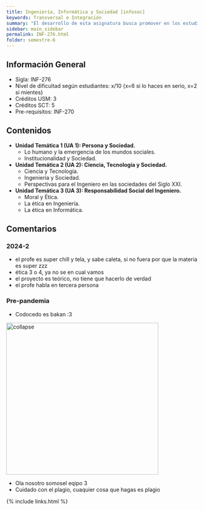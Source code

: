 ```yaml
---
title: Ingeniería, Informática y Sociedad [infosoc]
keywords: Transversal e Integración
summary: "El desarrollo de esta asignatura busca promover en los estudiantes el análisis y reflexión sobre su futuro rol profesional, y las responsabilidades sociales de los ingenieros. En este contexto, se abordan temas en el ámbito de los sistemas sociales y los impactos de la actividad científica y tecnológica en las personas y en la sociedad, a través de metodologías de enseñanza y aprendizaje que incluyen espacios de discusión y trabajo colaborativo.‌"
sidebar: main_sidebar
permalink: INF-276.html
folder: semestre-6
---
```


## Información General

- Sigla: INF-276
- Nivel de dificultad según estudiantes: x/10 {x=6 si lo haces en serio, x=2 si mientes}
- Créditos USM: ‌3
- Créditos SCT: 5
- Pre-requisitos: INF-270

## Contenidos

- **Unidad Temática 1 (UA 1): Persona y Sociedad.**
  - Lo humano y la emergencia de los mundos sociales.
  - Institucionalidad y Sociedad.
- **Unidad Temática 2 (UA 2): Ciencia, Tecnología y Sociedad.**
  - Ciencia y Tecnología.
  - Ingeniería y Sociedad.
  - Perspectivas para el Ingeniero en las sociedades del Siglo XXI.
- **Unidad Temática 3 (UA 3): Responsabilidad Social del Ingeniero.**
  - Moral y Ética.
  - La ética en Ingeniería.
  - La ética en Informática.

## Comentarios

### 2024-2

- el profe es super chill y tela, y sabe caleta, si no fuera por que la materia es super zzz
- ética 3 o 4, ya no se en cual vamos
- el proyecto es teórico, no tiene que hacerlo de verdad
- el profe habla en tercera persona

### Pre-pandemia

- Codocedo es bakan :3

<div class="text-center mb-3">
    <img src="images/semestre-6/infosoc1.png" alt="collapse" width="400px" height="auto">
</div>

- Ola nosotro somosel eqipo 3‌
- Cuidado con el plagio, cuaquier cosa que hagas es plagio

{% include links.html %}
